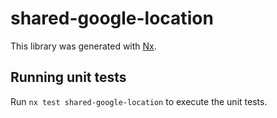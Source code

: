 # shared-google-location

This library was generated with [Nx](https://nx.dev).

## Running unit tests

Run `nx test shared-google-location` to execute the unit tests.
